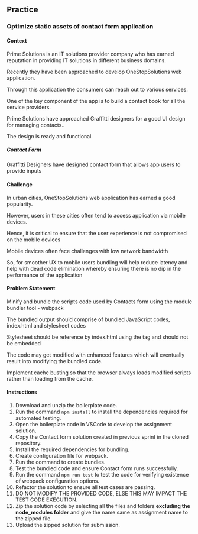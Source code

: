 ## Practice

### Optimize static assets of contact form application

#### Context

Prime Solutions is an IT solutions provider company who has earned reputation in providing IT solutions in different business domains.​​​

Recently they have been approached to develop OneStopSolutions web application.​​​

Through this application the consumers can reach out to various services.​​​

One of the key component of the app is to build a contact book for all the service providers.​​​

Prime Solutions have approached Graffitti designers for a good UI design for managing contacts..​​​

The design is ready and functional.​​

##### Contact Form

Graffitti Designers have designed contact form that allows app users to provide inputs

#### Challenge

In urban cities, OneStopSolutions web application has earned a good popularity. ​

However, users in these cities often tend to access application via mobile devices.​

Hence, it is critical to ensure that the user experience is not compromised on the mobile devices​

Mobile devices often face challenges with low network bandwidth​

So, for smoother UX to mobile users bundling will help reduce latency and help with dead code elimination whereby ensuring there is no dip in the performance of the application​

#### Problem Statement

Minify and bundle the scripts code used by Contacts form using the module bundler tool - webpack

The bundled output should comprise of bundled JavaScript codes, index.html and stylesheet codes

Stylesheet should be reference by index.html using the <link> tag and should not be embedded

The code may get modified with enhanced features which will eventually result into modifying the bundled code.

Implement cache busting so that the browser always loads modified scripts rather than loading from the cache.

#### Instructions

1. Download and unzip the boilerplate code.  
2. Run the command `npm install` to install the dependencies required for automated testing.  
3. Open the boilerplate code in VSCode to develop the assignment solution.
4. Copy the Contact form solution created in previous sprint in the cloned repository.
5. Install the required dependencies for bundling.
6. Create configuration file for webpack.
7. Run the command to create bundles.
8. Test the bundled code and ensure Contact form runs successfully.
9. Run the command `npm run test` to test the code for verifying existence of webpack configuration options.
10. Refactor the solution to ensure all test cases are passing.  
11. DO NOT MODIFY THE PROVIDED CODE, ELSE THIS MAY IMPACT THE TEST CODE EXECUTION.
12. Zip the solution code by selecting all the files and folders **excluding the node_modules folder** and give the name same as assignment name to the zipped file.
13. Upload the zipped solution for submission.
